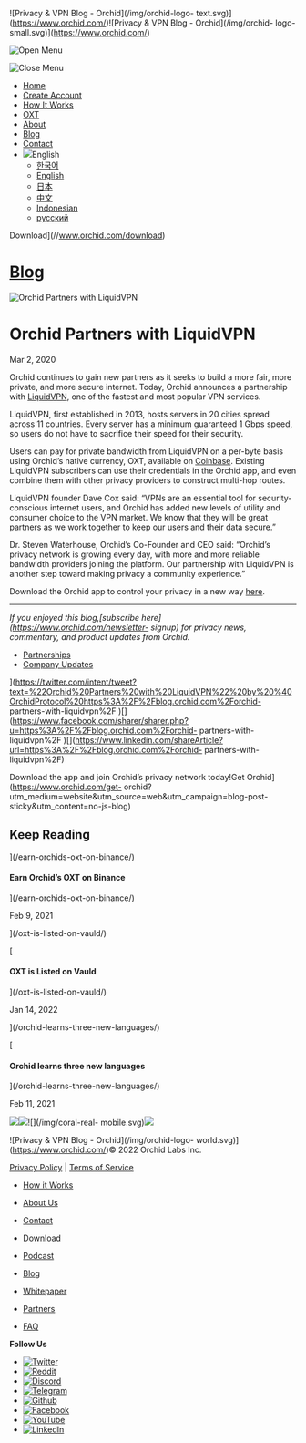 ![Privacy & VPN Blog - Orchid](/img/orchid-logo-
text.svg)](https://www.orchid.com/)![Privacy & VPN Blog - Orchid](/img/orchid-
logo-small.svg)](https://www.orchid.com/)

![Open Menu](/img/icons/hamburger.svg)

![Close Menu](/img/icons/close.svg)

  * [Home](https://www.orchid.com/)
  * [Create Account](https://www.orchid.com/join)
  * [How It Works](https://www.orchid.com/how-it-works)
  * [OXT](https://www.orchid.com/oxt)
  * [About](https://www.orchid.com/about-us)
  * [Blog](/)
  * [Contact](https://www.orchid.com/contact)
  * ![](/img/globe.svg)English
    * [한국어](//blog.ko.orchid.com/orchid-partners-with-liquidvpn/)
    * [English](//blog.orchid.com/orchid-partners-with-liquidvpn/)
    * [日本](//blog.ja.orchid.com/orchid-partners-with-liquidvpn/)
    * [中文](//blog.zh.orchid.com/orchid-partners-with-liquidvpn/)
    * [Indonesian](//blog.id.orchid.com/orchid-partners-with-liquidvpn/)
    * [русский](//blog.ru.orchid.com/orchid-partners-with-liquidvpn/)

Download](//www.orchid.com/download)

# [Blog](/)

![Orchid Partners with
LiquidVPN](/static/a470ee7dca96a43636eb40cb20789e0e/Orchid_BlogImage_LiquidVPN.jpg)

# Orchid Partners with LiquidVPN

Mar 2, 2020  
  

Orchid continues to gain new partners as it seeks to build a more fair, more
private, and more secure internet. Today, Orchid announces a partnership with
[LiquidVPN](https://www.liquidvpn.com/), one of the fastest and most popular
VPN services.

LiquidVPN, first established in 2013, hosts servers in 20 cities spread across
11 countries. Every server has a minimum guaranteed 1 Gbps speed, so users do
not have to sacrifice their speed for their security.

Users can pay for private bandwidth from LiquidVPN on a per-byte basis using
Orchid’s native currency, OXT, available on
[Coinbase](https://www.coinbase.com/price/orchid). Existing LiquidVPN
subscribers can use their credentials in the Orchid app, and even combine them
with other privacy providers to construct multi-hop routes.

LiquidVPN founder Dave Cox said: “VPNs are an essential tool for security-
conscious internet users, and Orchid has added new levels of utility and
consumer choice to the VPN market. We know that they will be great partners as
we work together to keep our users and their data secure.”

Dr. Steven Waterhouse, Orchid’s Co-Founder and CEO said: “Orchid’s privacy
network is growing every day, with more and more reliable bandwidth providers
joining the platform. Our partnership with LiquidVPN is another step toward
making privacy a community experience.”

Download the Orchid app to control your privacy in a new way
[here](https://www.orchid.com/download).

* * *

 _If you enjoyed this blog,[subscribe here](https://www.orchid.com/newsletter-
signup) for privacy news, commentary, and product updates from Orchid._

  * [Partnerships](/tag/partnerships/)
  * [Company Updates](/tag/company-updates/)

](https://twitter.com/intent/tweet?text=%22Orchid%20Partners%20with%20LiquidVPN%22%20by%20%40OrchidProtocol%20https%3A%2F%2Fblog.orchid.com%2Forchid-
partners-with-liquidvpn%2F
)[](https://www.facebook.com/sharer/sharer.php?u=https%3A%2F%2Fblog.orchid.com%2Forchid-
partners-with-liquidvpn%2F
)[](https://www.linkedin.com/shareArticle?url=https%3A%2F%2Fblog.orchid.com%2Forchid-
partners-with-liquidvpn%2F)

Download the app and join Orchid’s privacy network today!Get
Orchid](https://www.orchid.com/get-
orchid?utm_medium=website&utm_source=web&utm_campaign=blog-post-
sticky&utm_content=no-js-blog)

## Keep Reading

](/earn-orchids-oxt-on-binance/)

#### Earn Orchid’s OXT on Binance

](/earn-orchids-oxt-on-binance/)

Feb 9, 2021

](/oxt-is-listed-on-vauld/)

[

#### OXT is Listed on Vauld

](/oxt-is-listed-on-vauld/)

Jan 14, 2022

](/orchid-learns-three-new-languages/)

[

#### Orchid learns three new languages

](/orchid-learns-three-new-languages/)

Feb 11, 2021

![](/img/coral-electric.svg)![](/img/coral-real.svg)![](/img/coral-real-
mobile.svg)![](/img/footer-fish.svg)

![Privacy & VPN Blog - Orchid](/img/orchid-logo-
world.svg)](https://www.orchid.com/)© 2022 Orchid Labs Inc.

[Privacy Policy](https://www.orchid.com/privacy-policy) | [Terms of
Service](https://www.orchid.com/service-terms)

  * [How it Works](https://www.orchid.com/how-it-works)
  * [About Us](https://www.orchid.com/about-us)
  * [Contact](https://www.orchid.com/contact)

  * [Download](https://www.orchid.com/download)
  * [Podcast](https://www.orchid.com/podcast)
  * [Blog](/)

  * [Whitepaper](https://www.orchid.com/assets/whitepaper/whitepaper.pdf)
  * [Partners](https://www.orchid.com/partners)
  * [FAQ](https://www.orchid.com/faq)

 **Follow Us**

  * [![Twitter](/img/icons/social-twitter.svg)](https://twitter.com/OrchidProtocol)
  * [![Reddit](/img/icons/reddit.svg)](https://www.reddit.com/r/orchid/)
  * [![Discord](/img/icons/social-discord.svg)](https://discord.gg/GDbxmjxX9F)
  * [![Telegram](/img/icons/social-telegram.svg)](https://www.t.me/OrchidOfficial)
  * [![Github](/img/icons/social-github.svg)](https://github.com/OrchidTechnologies)
  * [![Facebook](/img/icons/social-facebook.svg)](https://www.facebook.com/OrchidProtocol)
  * [![YouTube](/img/icons/social-youtube.svg)](https://www.youtube.com/channel/UCIH_BKBlNemsCzDhPYZBlHw)
  * [![LinkedIn](/img/icons/social-linkedin.svg)](https://www.linkedin.com/company/orchidprotocol)

